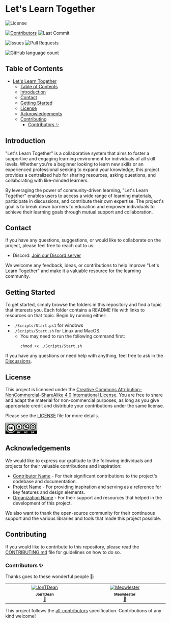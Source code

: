 # Let's Learn Together

![License](https://img.shields.io/badge/license-CC%20BY--NC--SA%204.0-blue.svg)

[![Contributors](https://img.shields.io/badge/all_contributors-1-orange.svg?style=flat-square)](#contributors-)
![Last Commit](https://img.shields.io/badge/github/last-commit/jontdean/dev/letslearntogether)

![Issues](https://img.shields.io/github/issues/jontdean/letslearntogether)
![Pull Requests](https://img.shields.io/badge/github/issues-pr-raw/jontdean/dev/letslearntogether)


![GitHub language count](https://img.shields.io/github/languages/count/jontdean/letslearntogether)


## Table of Contents

- [Let's Learn Together](#lets-learn-together)
	- [Table of Contents](#table-of-contents)
	- [Introduction](#introduction)
	- [Contact](#contact)
	- [Getting Started](#getting-started)
	- [License](#license)
	- [Acknowledgements](#acknowledgements)
	- [Contributing](#contributing)
		- [Contributors ✨](#contributors-)

## Introduction

"Let's Learn Together" is a collaborative system that aims to foster a supportive and engaging learning environment for individuals of all skill levels. Whether you're a beginner looking to learn new skills or an experienced professional seeking to expand your knowledge, this project provides a centralized hub for sharing resources, asking questions, and collaborating with like-minded learners.

By leveraging the power of community-driven learning, "Let's Learn Together" enables users to access a wide range of learning materials, participate in discussions, and contribute their own expertise. The project's goal is to break down barriers to education and empower individuals to achieve their learning goals through mutual support and collaboration.

## Contact

If you have any questions, suggestions, or would like to collaborate on the project, please feel free to reach out to us:

- Discord: [Join our Discord server](https://discord.gg/CnKJX33hg3)

We welcome any feedback, ideas, or contributions to help improve "Let's Learn Together" and make it a valuable resource for the learning community.

## Getting Started

To get started, simply browse the folders in this repository and find a topic that interests you. Each folder contains a README file with links to resources on that topic. Begin by running either:

- `./Scripts/Start.ps1` for windows 
- `./Scripts/Start.sh` for Linux and MacOS.
	- You may need to run the following command first:
    	```
		chmod +x ./Scripts/Start.sh
		```

If you have any questions or need help with anything, feel free to ask in the [Discussions](https://github.com/JonTDean/LetsLearnTogether/discussions).

## License

This project is licensed under the [Creative Commons Attribution-NonCommercial-ShareAlike 4.0 International License](https://creativecommons.org/licenses/by-nc-sa/4.0/). You are free to share and adapt the material for non-commercial purposes, as long as you give appropriate credit and distribute your contributions under the same license.

Please see the [LICENSE](/LICENSE.md) file for more details.

![CC BY-NC-SA 4.0](/media/images/logos/cc-nc-sa-logo.png)

## Acknowledgements

We would like to express our gratitude to the following individuals and projects for their valuable contributions and inspiration:

- [Contributor Name](https://github.com/contributor) - For their significant contributions to the project's codebase and documentation.
- [Project Name](https://example.com) - For providing inspiration and serving as a reference for key features and design elements.
- [Organization Name](https://example.org) - For their support and resources that helped in the development of this project.

We also want to thank the open-source community for their continuous support and the various libraries and tools that made this project possible.

## Contributing

If you would like to contribute to this repository, please read the [CONTRIBUTING.md](/CONTRIBUTING.md) file for guidelines on how to do so.

### Contributors ✨

Thanks goes to these wonderful people 💼:

<!-- ALL-CONTRIBUTORS-LIST:START - Do not remove or modify this section -->
<!-- prettier-ignore-start -->
<!-- markdownlint-disable -->
<table>
  <tbody>
    <tr>
      <td align="center" valign="top" width="14.28%"><a href="https://github.com/JonTDean"><img src="https://avatars.githubusercontent.com/u/32342753?v=4?s=100" width="100px;" alt="JonTDean"/><br /><sub><b>JonTDean</b></sub></a><br /><a href="#projectManagement-JonTDean" title="Project Management">📆</a></td>
      <td align="center" valign="top" width="14.28%"><a href="https://github.com/Meowlester"><img src="https://avatars.githubusercontent.com/u/137238814?v=4?s=100" width="100px;" alt="Meowlester"/><br /><sub><b>Meowlester</b></sub></a><br /><a href="#projectManagement-Meowlester" title="Project Management">📆</a></td>
    </tr>
  </tbody>
</table>

<!-- markdownlint-restore -->
<!-- prettier-ignore-end -->

<!-- ALL-CONTRIBUTORS-LIST:END -->

This project follows the [all-contributors](https://github.com/all-contributors/all-contributors) specification. Contributions of any kind welcome!
